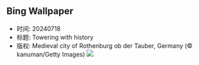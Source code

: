## Bing Wallpaper
- 时间: 20240718
- 标题: Towering with history
- 版权: Medieval city of Rothenburg ob der Tauber, Germany (© kanuman/Getty Images)
![](https://cn.bing.com/th?id=OHR.MedievalRothenburg_EN-US8575765997_UHD.jpg&rf=LaDigue_UHD.jpg&pid=hp&w=3840&h=2160&rs=1&c=4)
